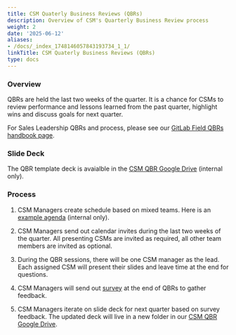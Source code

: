 ```yaml
---
title: CSM Quaterly Business Reviews (QBRs)
description: Overview of CSM's Quarterly Business Review process
weight: 2
date: '2025-06-12'
aliases:
- /docs/_index_1748146057843193734_1_1/
linkTitle: CSM Quaterly Business Reviews (QBRs)
type: docs
---
```


### Overview

QBRs are held the last two weeks of the quarter. It is a chance for CSMs to review performance and lessons learned from the past quarter, highlight wins and discuss goals for next quarter.

For Sales Leadership QBRs and process, please see our [GitLab Field QBRs handbook page](/handbook/sales/qbrs).

### Slide Deck

The QBR template deck is avaialble in the [CSM QBR Google Drive](https://drive.google.com/drive/folders/1AdeamKKuA7I3lfaPiQYieafPeQTU1X2z) (internal only).

### Process

1. CSM Managers create schedule based on mixed teams. Here is an [example agenda](https://docs.google.com/spreadsheets/d/10zpv32I2Cf7k_pkJzrl4fYskHdw5Q7ILwiJxYTUwaCk/edit?gid=1078734422#gid=1078734422) (internal only).

2. CSM Managers send out calendar invites during the last two weeks of the quarter. All presenting CSMs are invited as required, all other team members are invited as optional.

3. During the QBR sessions, there will be one CSM manager as the lead. Each assigned CSM will present their slides and leave time at the end for questions.

4. CSM Managers will send out [survey](https://www.surveymonkey.com/summary/XaqEykaiAAk9ughswshcF7XLhivxlSOLOuwR4N2AuTo_3D?tr_cta_number=1&tr_link_name=see_responses&ut_source=email&ut_source2=daily_summary&ut_source3=see_responses&) at the end of QBRs to gather feedback.

5. CSM Managers iterate on slide deck for next quarter based on survey feedback. The updated deck will live in a new folder in our [CSM QBR Google Drive](https://drive.google.com/drive/folders/1AdeamKKuA7I3lfaPiQYieafPeQTU1X2z).
